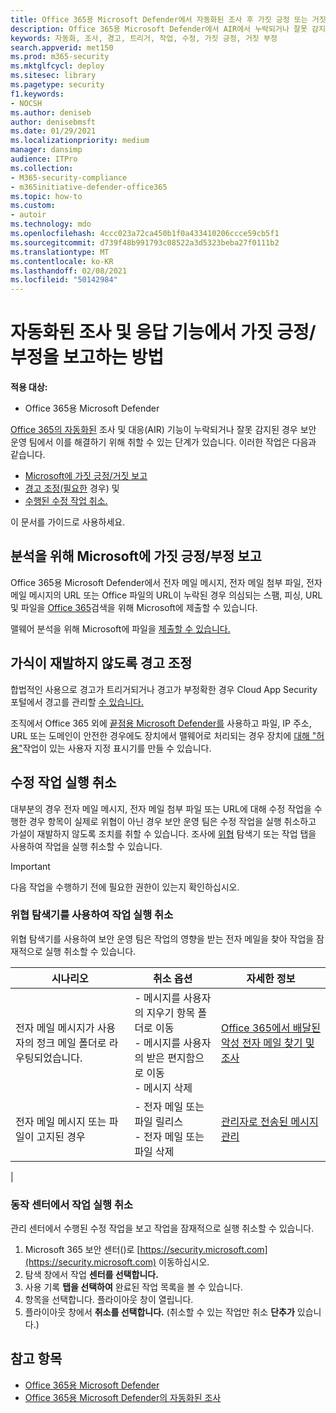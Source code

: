 ```yaml
---
title: Office 365용 Microsoft Defender에서 자동화된 조사 후 가짓 긍정 또는 거짓 부정을 보고하는 방법
description: Office 365용 Microsoft Defender에서 AIR에서 누락되거나 잘못 감지된 것이 있나요? 분석을 위해 Microsoft에 가짓 긍정 또는 거짓 부정을 제출하는 방법을 배워야 합니다.
keywords: 자동화, 조사, 경고, 트리거, 작업, 수정, 가짓 긍정, 거짓 부정
search.appverid: met150
ms.prod: m365-security
ms.mktglfcycl: deploy
ms.sitesec: library
ms.pagetype: security
f1.keywords:
- NOCSH
ms.author: deniseb
author: denisebmsft
ms.date: 01/29/2021
ms.localizationpriority: medium
manager: dansimp
audience: ITPro
ms.collection:
- M365-security-compliance
- m365initiative-defender-office365
ms.topic: how-to
ms.custom:
- autoir
ms.technology: mdo
ms.openlocfilehash: 4ccc023a72ca450b1f0a433410206ccce59cb5f1
ms.sourcegitcommit: d739f48b991793c08522a3d5323beba27f0111b2
ms.translationtype: MT
ms.contentlocale: ko-KR
ms.lasthandoff: 02/08/2021
ms.locfileid: "50142984"
---
```

# <a name="how-to-report-false-positivesnegatives-in-automated-investigation-and-response-capabilities"></a>자동화된 조사 및 응답 기능에서 가짓 긍정/부정을 보고하는 방법

**적용 대상:**
- Office 365용 Microsoft Defender

[Office 365의 자동화된](automated-investigation-response-office.md) 조사 및 대응(AIR) 기능이 누락되거나 잘못 감지된 경우 보안 운영 팀에서 이를 해결하기 위해 취할 수 있는 단계가 있습니다. 이러한 작업은 다음과 같습니다.

- [Microsoft에 가짓 긍정/거짓 보고](#report-a-false-positivenegative-to-microsoft-for-analysis)
- [경고 조정(필요한](#adjust-an-alert-to-prevent-false-positives-from-recurring) 경우) 및
- [수행된 수정 작업 취소.](#undo-a-remediation-action)

이 문서를 가이드로 사용하세요.

## <a name="report-a-false-positivenegative-to-microsoft-for-analysis"></a>분석을 위해 Microsoft에 가짓 긍정/부정 보고

Office 365용 Microsoft Defender에서 전자 메일 메시지, 전자 메일 첨부 파일, 전자 메일 메시지의 URL 또는 Office 파일의 URL이 누락된 경우 의심되는 스팸, 피싱, URL 및 파일을 [Office 365](admin-submission.md)검색을 위해 Microsoft에 제출할 수 있습니다.

맬웨어 분석을 위해 Microsoft에 파일을 [제출할 수 있습니다.](https://www.microsoft.com/wdsi/filesubmission)

## <a name="adjust-an-alert-to-prevent-false-positives-from-recurring"></a>가식이 재발하지 않도록 경고 조정

합법적인 사용으로 경고가 트리거되거나 경고가 부정확한 경우 Cloud App Security 포털에서 경고를 관리할 [수 있습니다.](https://docs.microsoft.com/cloud-app-security/managing-alerts)

조직에서 Office 365 외에 [끝점용 Microsoft Defender를](https://docs.microsoft.com/windows/security/threat-protection) 사용하고 파일, IP 주소, URL 또는 도메인이 안전한 경우에도 장치에서 맬웨어로 처리되는 경우 장치에 [대해 "허용"](https://docs.microsoft.com/windows/security/threat-protection/microsoft-defender-atp/manage-indicators)작업이 있는 사용자 지정 표시기를 만들 수 있습니다.

## <a name="undo-a-remediation-action"></a>수정 작업 실행 취소

대부분의 경우 전자 메일 메시지, 전자 메일 첨부 파일 또는 URL에 대해 수정 작업을 수행한 경우 항목이 실제로 위협이 아닌 경우 보안 운영 팀은 수정 작업을 실행 취소하고 가설이 재발하지 않도록 조치를 취할 수 있습니다. 조사에 [위협](#undo-an-action-using-threat-explorer) 탐색기 또는 [](#undo-an-action-in-the-action-center) 작업 탭을 사용하여 작업을 실행 취소할 수 있습니다.

> [!IMPORTANT]
> 다음 작업을 수행하기 전에 필요한 권한이 있는지 확인하십시오.

### <a name="undo-an-action-using-threat-explorer"></a>위협 탐색기를 사용하여 작업 실행 취소

위협 탐색기를 사용하여 보안 운영 팀은 작업의 영향을 받는 전자 메일을 찾아 작업을 잠재적으로 실행 취소할 수 있습니다.

|시나리오|취소 옵션|자세한 정보|
|---|---|---|
|전자 메일 메시지가 사용자의 정크 메일 폴더로 라우팅되었습니다.|- 메시지를 사용자의 지우기 항목 폴더로 이동<br/>- 메시지를 사용자의 받은 편지함으로 이동<br/>- 메시지 삭제|[Office 365에서 배달된 악성 전자 메일 찾기 및 조사](investigate-malicious-email-that-was-delivered.md)|
|전자 메일 메시지 또는 파일이 고지된 경우|- 전자 메일 또는 파일 릴리스<br/>- 전자 메일 또는 파일 삭제|[관리자로 전송된 메시지 관리](manage-quarantined-messages-and-files.md)|
|

### <a name="undo-an-action-in-the-action-center"></a>동작 센터에서 작업 실행 취소

관리 센터에서 수행된 수정 작업을 보고 작업을 잠재적으로 실행 취소할 수 있습니다.

1. Microsoft 365 보안 센터()로 [https://security.microsoft.com](https://security.microsoft.com) 이동하십시오.
2. 탐색 창에서 작업 **센터를 선택합니다.** 
3. 사용 기록 **탭을 선택하여** 완료된 작업 목록을 볼 수 있습니다.
4. 항목을 선택합니다. 플라이아웃 창이 열립니다. 
5. 플라이아웃 창에서 **취소를 선택합니다.** (취소할 수 있는 작업만 취소 **단추가** 있습니다.)

## <a name="see-also"></a>참고 항목

- [Office 365용 Microsoft Defender](office-365-atp.md)
- [Office 365용 Microsoft Defender의 자동화된 조사](office-365-air.md)

